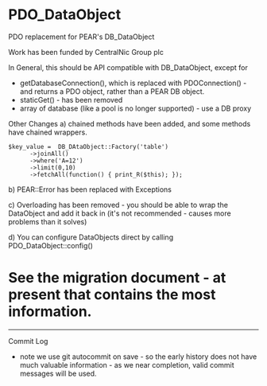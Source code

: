 # PDO_DataObject

PDO replacement for PEAR's DB_DataObject

Work has been funded by CentralNic Group plc 

In General, this should be API compatible with DB_DataObject, except for

 * getDatabaseConnection(), which is replaced with PDOConnection() - and returns a PDO object, rather than a PEAR DB object.
 * staticGet() - has been removed
 * array of database (like a pool is no longer supported) - use a DB proxy

Other Changes
a) chained methods have been added, and some methods have chained wrappers. 
```
$key_value =  DB_DAtaObject::Factory('table')
      ->joinAll()
      ->where('A=12')
      ->limit(0,10)
      ->fetchAll(function() { print_R($this); });
```
b) PEAR::Error has been replaced with Exceptions 

c) Overloading has been removed - you should be able to wrap the DataObject and add it back in (it's not recommended - causes more problems than it solves)

d) You can configure DataObjects direct by calling PDO_DataObject::config()

# See the migration document - at present that contains the most information.

---------------------
Commit Log

* note we use git autocommit on save - so the early history does not have much valuable information - as we near completion, valid commit messages will be used.
